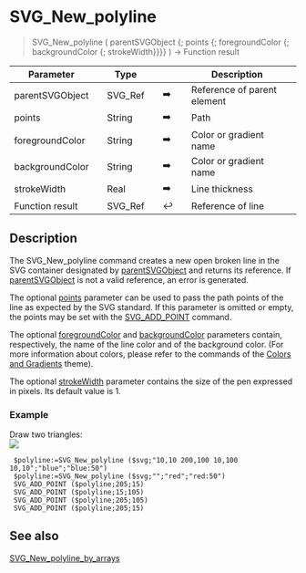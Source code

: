 <!-- nodeReference := SVG_New_polyline ( parentReference ; path ; strokeColor ; fillColor ; strokeWidth )
 -> parentReference (Text)
 -> path (Text)
 -> strokeColor (Text)
 -> fillColor (Text)
 -> strokeWidth (Real)
 <- nodeReference (Text)-->
# SVG_New_polyline

> SVG_New_polyline ( parentSVGObject {; points {; foregroundColor {; backgroundColor {; strokeWidth}}}} ) -> Function result

| Parameter |     | Type |     |     |     | Description |     |
| --- | --- | --- | --- | --- | --- | --- | --- |
| parentSVGObject |     | SVG_Ref |     | ➡️ |     | Reference of parent element |     |
| points |     | String |     | ➡️ |     | Path |     |
| foregroundColor |     | String |     | ➡️ |     | Color or gradient name |     |
| backgroundColor |     | String |     | ➡️ |     | Color or gradient name |     |
| strokeWidth |     | Real |     | ➡️ |     | Line thickness |     |
| Function result |     | SVG_Ref |     | ↩️ |     | Reference of line |     |

## Description

The SVG_New_polyline command creates a new open broken line in the SVG container designated by [parentSVGObject](## "Reference of parent element") and returns its reference. If [parentSVGObject](## "Reference of parent element") is not a valid reference, an error is generated.

The optional [points](## "Path") parameter can be used to pass the path points of the line as expected by the SVG standard. If this parameter is omitted or empty, the points may be set with the [SVG_ADD_POINT](SVG_ADD_POINT.md)  command.

The optional [foregroundColor](## "Color or gradient name") and [backgroundColor](## "Color or gradient name") parameters contain, respectively, the name of the line color and of the background color. (For more information about colors, please refer to the commands of the [Colors and Gradients](../Colors%20and%20Gradients.md) theme).

The optional [strokeWidth](## "Line thickness") parameter contains the size of the pen expressed in pixels. Its default value is 1.

### Example  

Draw two triangles:  
![](https://doc.4d.com/4Dv19/picture/195301/pict195301.en.png)

```4d
 $polyline:=SVG_New_polyline ($svg;"10,10 200,100 10,100 10,10";"blue";"blue:50")  
 $polyline:=SVG_New_polyline ($svg;"";"red";"red:50")  
 SVG_ADD_POINT ($polyline;205;15)  
 SVG_ADD_POINT ($polyline;15;105)  
 SVG_ADD_POINT ($polyline;205;105)  
 SVG_ADD_POINT ($polyline;205;15)
```

## See also

[SVG_New_polyline_by_arrays](SVG_New_polyline_by_arrays.md)
